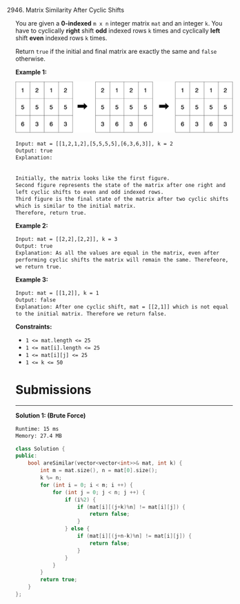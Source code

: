 2946. Matrix Similarity After Cyclic Shifts

You are given a **0-indexed** `m x n` integer matrix `mat` and an integer `k`. You have to cyclically **right** shift **odd** indexed rows `k` times and cyclically **left** shift **even** indexed rows `k` times.

Return `true` if the initial and final matrix are exactly the same and `false` otherwise.

 

**Example 1:**

![2946_similarmatrix.png](img/2946_similarmatrix.png)
```
Input: mat = [[1,2,1,2],[5,5,5,5],[6,3,6,3]], k = 2
Output: true
Explanation:


Initially, the matrix looks like the first figure. 
Second figure represents the state of the matrix after one right and left cyclic shifts to even and odd indexed rows.
Third figure is the final state of the matrix after two cyclic shifts which is similar to the initial matrix.
Therefore, return true.
```

**Example 2:**
```
Input: mat = [[2,2],[2,2]], k = 3
Output: true
Explanation: As all the values are equal in the matrix, even after performing cyclic shifts the matrix will remain the same. Therefeore, we return true.
```

**Example 3:**
```
Input: mat = [[1,2]], k = 1
Output: false
Explanation: After one cyclic shift, mat = [[2,1]] which is not equal to the initial matrix. Therefore we return false.
```

**Constraints:**

* `1 <= mat.length <= 25`
* `1 <= mat[i].length <= 25`
* `1 <= mat[i][j] <= 25`
* `1 <= k <= 50`

# Submissions
---
**Solution 1: (Brute Force)**
```
Runtime: 15 ms
Memory: 27.4 MB
```
```c++
class Solution {
public:
    bool areSimilar(vector<vector<int>>& mat, int k) {
        int m = mat.size(), n = mat[0].size();
        k %= n;
        for (int i = 0; i < m; i ++) {
            for (int j = 0; j < n; j ++) {
                if (i%2) {
                    if (mat[i][(j+k)%n] != mat[i][j]) {
                        return false;
                    }
                } else {
                    if (mat[i][(j+n-k)%n] != mat[i][j]) {
                        return false;
                    }
                }
            }
        }
        return true;
    }
};
```
